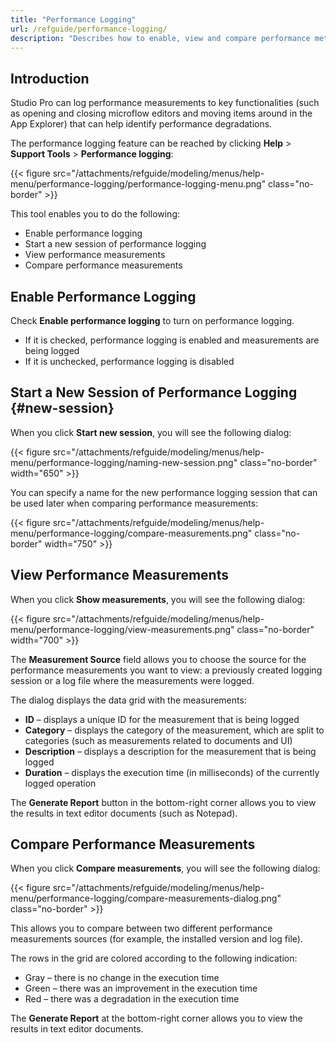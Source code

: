 ```yaml
---
title: "Performance Logging"
url: /refguide/performance-logging/
description: "Describes how to enable, view and compare performance metrics to key functionalities in Studio Pro."
---
```


## Introduction

Studio Pro can log performance measurements to key functionalities (such as opening and closing microflow editors and moving items around in the App Explorer) that can help identify performance degradations.

The performance logging feature can be reached by clicking **Help** > **Support Tools** > **Performance logging**:

{{< figure src="/attachments/refguide/modeling/menus/help-menu/performance-logging/performance-logging-menu.png" class="no-border" >}}

This tool enables you to do the following:

* Enable performance logging
* Start a new session of performance logging
* View performance measurements
* Compare performance measurements

## Enable Performance Logging

Check **Enable performance logging** to turn on performance logging.

* If it is checked, performance logging is enabled and measurements are being logged
* If it is unchecked, performance logging is disabled

## Start a New Session of Performance Logging {#new-session}

When you click **Start new session**, you will see the following dialog:

{{< figure src="/attachments/refguide/modeling/menus/help-menu/performance-logging/naming-new-session.png" class="no-border" width="650" >}}

You can specify a name for the new performance logging session that can be used later when comparing performance measurements:

{{< figure src="/attachments/refguide/modeling/menus/help-menu/performance-logging/compare-measurements.png" class="no-border" width="750" >}}

## View Performance Measurements

When you click **Show measurements**, you will see the following dialog:

{{< figure src="/attachments/refguide/modeling/menus/help-menu/performance-logging/view-measurements.png" class="no-border" width="700" >}}

The **Measurement Source** field allows you to choose the source for the performance measurements you want to view: a previously created logging session or a log file where the measurements were logged.

The dialog displays the data grid with the measurements:

* **ID** – displays a unique ID for the measurement that is being logged
* **Category** – displays the category of the measurement, which are split to categories (such as measurements related to documents and UI)
* **Description** – displays a description for the measurement that is being logged
* **Duration** – displays the execution time (in milliseconds) of the currently logged operation

The **Generate Report** button in the bottom-right corner allows you to view the results in text editor documents (such as Notepad).

## Compare Performance Measurements

When you click **Compare measurements**, you will see the following dialog:

{{< figure src="/attachments/refguide/modeling/menus/help-menu/performance-logging/compare-measurements-dialog.png" class="no-border" >}}

This allows you to compare between two different performance measurements sources (for example, the installed version and log file).

The rows in the grid are colored according to the following indication:

* Gray – there is no change in the execution time
* Green – there was an improvement in the execution time
* Red – there was a degradation in the execution time

The **Generate Report** at the bottom-right corner allows you to view the results in text editor documents. 
